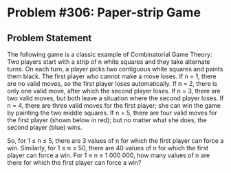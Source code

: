 # Problem #306: Paper-strip Game 

## Problem Statement 

The following game is a classic example of Combinatorial Game Theory:
Two players start with a strip of n white squares and they take alternate turns.
On each turn, a player picks two contiguous white squares and paints them black.
The first player who cannot make a move loses.
If n = 1, there are no valid moves, so the first player loses automatically.
If n = 2, there is only one valid move, after which the second player loses.
If n = 3, there are two valid moves, but both leave a situation where the second player loses.
If n = 4, there are three valid moves for the first player; she can win the game by painting the two middle squares.
If n = 5, there are four valid moves for the first player (shown below in red); but no matter what she does, the second player (blue) wins.

So, for 1 ≤ n ≤ 5, there are 3 values of n for which the first player can force a win.
Similarly, for 1 ≤ n ≤ 50, there are 40 values of n for which the first player can force a win.
For 1 ≤ n ≤ 1 000 000, how many values of n are there for which the first player can force a win?
